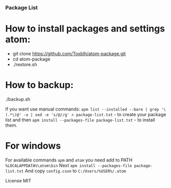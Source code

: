 ### Package List

# How to install packages and settings atom: 
* git clone https://github.com/Toxblh/atom-package.git
* cd atom-package
* ./restore.sh

# How to backup:
./backup.sh

If you want use manual commands:
```apm list --installed --bare | grep '\(.*\)@' -o | sed -e 's/@//g' > package-list.txt``` - to create your package list and then
```apm install --packages-file package-list.txt``` - to install them.

# For windows
For available commands ```apm``` and ```atom``` you need add to PATH ```%LOCALAPPDATA%\atom\bin```
Next ```apm install --packages-file package-list.txt```
And copy ```config.cson``` to ```C:/Users/%USER%/.atom```

License MIT
